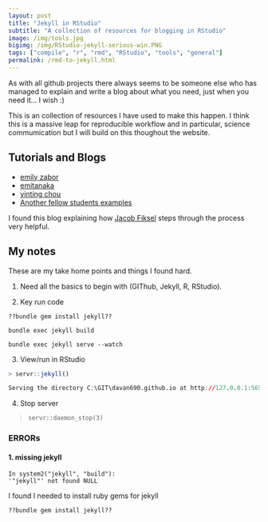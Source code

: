 ```yaml
---
layout: post
title: "Jekyll in RStudio"
subtitle: "A collection of resources for blogging in RStudio"
image: /img/tools.jpg
bigimg: /img/RStudio-jekyll-serious-win.PNG
tags: ["compile", "r", "rmd", "RStudio", "tools", "general"]
permalink: /rmd-to-jekyll.html
---
```


As with all github projects there always seems to be someone else who has managed to explain and write a blog about what you need, just when you need it... I wish :)

This is an collection of resources I have used to make this happen. I think this is a massive leap for reproducible workflow and in particular, science commumication but I will build on this thoughout the website.

## Tutorials and Blogs

- [emily zabor](https://www.emilyzabor.com/tutorials/rmarkdown_websites_tutorial.html)
- [emitanaka](https://emitanaka.rbind.io/post/scientific-and-technical-blogging-radix-vs-blogdown-remix/)
- [yinting chou](https://yintingchou.com/posts/jekyll-website-with-github-github-pages-and-r-markdown/)
- [Another fellow students examples](https://jfiksel.github.io/2017-01-25-hello-world/)

I found this blog explaining how [Jacob Fiksel](https://jfiksel.github.io/) steps through the process very helpful.

## My notes

These are my take home points and things I found hard.

1.  Need all the basics to begin with (GIThub, Jekyll, R, RStudio).

2. Key run code

```
??bundle gem install jekyll??

bundle exec jekyll build

bundle exec jekyll serve --watch
```

3. View/run in RStudio

```R
> servr::jekyll()

Serving the directory C:\GIT\davan690.github.io at http://127.0.0.1:5652
```

4. Stop server

> ```servr::daemon_stop(3)```



### ERRORs

#### 1. missing jekyll

```Warning message:
In system2("jekyll", "build"):
'"jekyll"' not found NULL
```

I found I needed to install ruby gems for jekyll

```??bundle gem install jekyll??```

